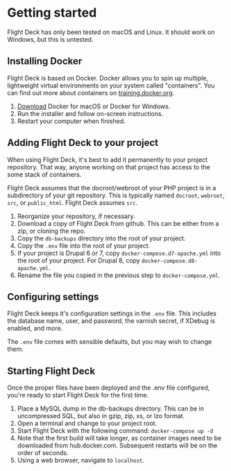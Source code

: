 # Getting started

Flight Deck has only been tested on macOS and Linux. It should work on Windows, but this is untested.

## Installing Docker

Flight Deck is based on Docker. Docker allows you to spin up multiple, lightweight virtual environments on your system called "containers". You can find out more about containers on [training.docker.org](https://training.docker.com/introduction-to-docker).

1. [Download](https://www.docker.com/products/overview) Docker for macOS or Docker for Windows.
2. Run the installer and follow on-screen instructions.
3. Restart your computer when finished.

## Adding Flight Deck to your project

When using Flight Deck, it's best to add it permanently to your project repository. That way, anyone working on that project has access to the some stack of containers.

Flight Deck assumes that the docroot/webroot of your PHP project is in a subdirectory of your git repository. This is typically named `docroot`, `webroot`, `src`, or `public_html`. Flight Deck assumes `src`.

1. Reorganize your repository, if necessary.
2. Download a copy of Flight Deck from github. This can be either from a zip, or cloning the repo.
3. Copy the `db-backups` directory into the root of your project.
4. Copy the `.env` file into the root of your project.
5. If your project is Drupal 6 or 7, copy `docker-compose.d7-apache.yml` into the root of your project. For Drupal 8, copy `docker-compose.d8-apache.yml`.
6. Rename the file you copied in the previous step to `docker-compose.yml`.

## Configuring settings

Flight Deck keeps it's configuration settings in the `.env` file. This includes the database name, user, and password, the varnish secret, if XDebug is enabled, and more.

The `.env` file comes with sensible defaults, but you may wish to change them.

## Starting Flight Deck

Once the proper files have been deployed and the .env file configured, you're ready to start Flight Deck for the first time.

1. Place a MySQL dump in the db-backups directory. This can be in uncompressed SQL, but also in gzip, zip, xs, or lzo format.
2. Open a terminal and change to your project root.
3. Start Flight Deck with the following command: `docker-compose up -d`
4. Note that the first build will take longer, as container images need to be downloaded from hub.docker.com. Subsequent restarts will be on the order of seconds.
5. Using a web browser, navigate to `localhost`.
